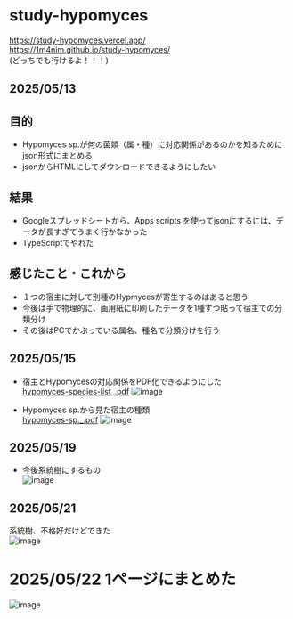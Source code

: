 # study-hypomyces

https://study-hypomyces.vercel.app/ <br/>
https://1m4nim.github.io/study-hypomyces/ <br/>
(どっちでも行けるよ！！！)

## 2025/05/13

## 目的
- Hypomyces sp.が何の菌類（属・種）に対応関係があるのかを知るためにjson形式にまとめる
- jsonからHTMLにしてダウンロードできるようにしたい

## 結果
- Googleスプレッドシートから、Apps scripts を使ってjsonにするには、データが長すぎてうまく行かなかった
- TypeScriptでやれた

## 感じたこと・これから
- １つの宿主に対して別種のHypmycesが寄生するのはあると思う
- 今後は手で物理的に、画用紙に印刷したデータを1種ずつ貼って宿主での分類分け
- その後はPCでかぶっている属名、種名で分類分けを行う


## 2025/05/15
- 宿主とHypomycesの対応関係をPDF化できるようにした<br/>
[hypomyces-species-list_.pdf](https://github.com/user-attachments/files/20224784/hypomyces-species-list_.pdf)
![image](https://github.com/user-attachments/assets/6e7c5d90-2a64-4413-b809-2eed64f5c8bf)


- Hypomyces sp.から見た宿主の種類<br/>
[hypomyces-sp._.pdf](https://github.com/user-attachments/files/20224806/hypomyces-sp._.pdf)
![image](https://github.com/user-attachments/assets/33048b4a-2054-4f69-882e-b14c92b433c2)

## 2025/05/19
- 今後系統樹にするもの<br/>
  ![image](https://github.com/user-attachments/assets/822fe13e-1cd1-4d62-b504-82e02adb79f3)

## 2025/05/21
系統樹、不格好だけどできた<br/>
![image](https://github.com/user-attachments/assets/5d0bc6db-8994-423a-b923-6d8449b02c34)

# 2025/05/22 1ページにまとめた
![image](https://github.com/user-attachments/assets/956f03a4-4009-4f97-b712-46c25c668377)

